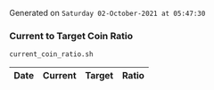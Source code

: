 Generated on `Saturday 02-October-2021 at 05:47:30`

### Current to Target Coin Ratio
`current_coin_ratio.sh`

Date|Current|Target|Ratio
---|---|---|---
